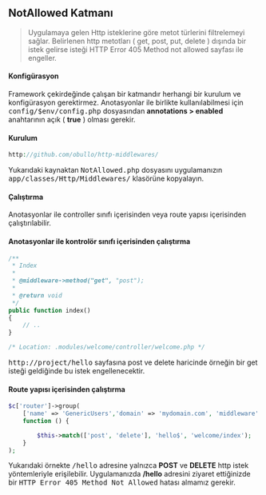
## NotAllowed Katmanı

> Uygulamaya gelen Http isteklerine göre metot türlerini filtrelemeyi sağlar. Belirlenen http metotları ( get, post, put, delete ) dışında bir istek gelirse isteği HTTP Error 405 Method not allowed sayfası ile engeller.


#### Konfigürasyon

Framework çekirdeğinde çalışan bir katmandır herhangi bir kurulum ve konfigürasyon gerektirmez. Anotasyonlar ile birlikte kullanılabilmesi için <kbd>config/$env/config.php</kbd> dosyasından <b>annotations > enabled</b> anahtarının açık ( <b>true</b> ) olması gerekir.

#### Kurulum

```php
http://github.com/obullo/http-middlewares/
```

Yukarıdaki kaynaktan <kbd>NotAllowed.php</kbd> dosyasını uygulamanızın <kbd>app/classes/Http/Middlewares/</kbd> klasörüne kopyalayın.

#### Çalıştırma

Anotasyonlar ile controller sınıfı içerisinden veya route yapısı içerisinden çalıştırılabilir.

#### Anotasyonlar ile kontrolör sınıfı içerisinden çalıştırma

```php
/**
 * Index
 *
 * @middleware->method("get", "post");
 * 
 * @return void
 */
public function index()
{
    // ..
}

/* Location: .modules/welcome/controller/welcome.php */
```

<kbd>http://project/hello</kbd> sayfasına post ve delete haricinde örneğin bir get isteği geldiğinde bu istek engellenecektir.

#### Route yapısı içerisinden çalıştırma

```php
$c['router']->group(
    ['name' => 'GenericUsers','domain' => 'mydomain.com', 'middleware' => array()],
    function () {

        $this->match(['post', 'delete'], 'hello$', 'welcome/index');
    }
);
```

Yukarıdaki örnekte <kbd>/hello</kbd> adresine yalnızca <b>POST</b> ve <b>DELETE</b> http istek yöntemleriyle erişilebilir. Uygulamanızda <b>/hello</b> adresini ziyaret ettiğinizde bir <kbd>HTTP Error 405 Method Not Allowed</kbd> hatası almamız gerekir.